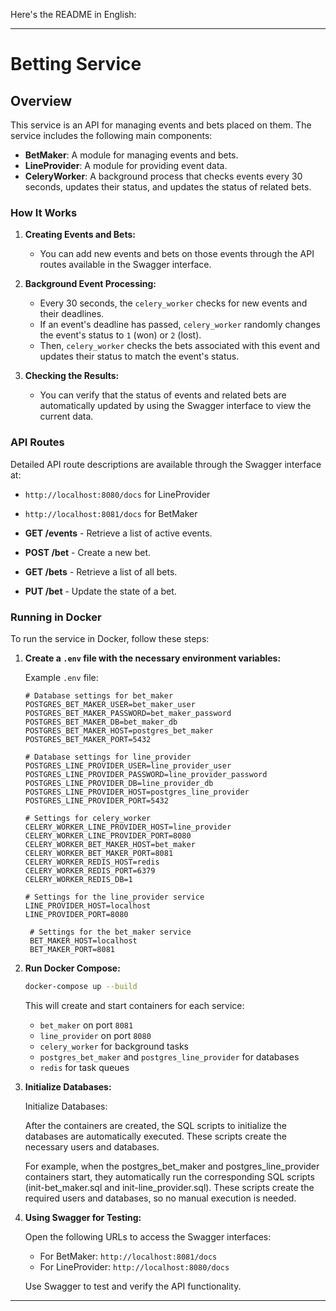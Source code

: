 Here's the README in English:

---

# Betting Service

## Overview

This service is an API for managing events and bets placed on them. The service includes the following main components:

- **BetMaker**: A module for managing events and bets.
- **LineProvider**: A module for providing event data.
- **CeleryWorker**: A background process that checks events every 30 seconds, updates their status, and updates the status of related bets.

### How It Works

1. **Creating Events and Bets:**
   - You can add new events and bets on those events through the API routes available in the Swagger interface.
   
2. **Background Event Processing:**
   - Every 30 seconds, the `celery_worker` checks for new events and their deadlines.
   - If an event's deadline has passed, `celery_worker` randomly changes the event's status to `1` (won) or `2` (lost).
   - Then, `celery_worker` checks the bets associated with this event and updates their status to match the event's status.

3. **Checking the Results:**
   - You can verify that the status of events and related bets are automatically updated by using the Swagger interface to view the current data.

### API Routes

Detailed API route descriptions are available through the Swagger interface at:
- `http://localhost:8080/docs` for LineProvider
- `http://localhost:8081/docs` for BetMaker

- **GET /events** - Retrieve a list of active events.
- **POST /bet** - Create a new bet.
- **GET /bets** - Retrieve a list of all bets.
- **PUT /bet** - Update the state of a bet.

### Running in Docker

To run the service in Docker, follow these steps:

1. **Create a `.env` file with the necessary environment variables:**

   Example `.env` file:
   ```env
   # Database settings for bet_maker
   POSTGRES_BET_MAKER_USER=bet_maker_user
   POSTGRES_BET_MAKER_PASSWORD=bet_maker_password
   POSTGRES_BET_MAKER_DB=bet_maker_db
   POSTGRES_BET_MAKER_HOST=postgres_bet_maker
   POSTGRES_BET_MAKER_PORT=5432

   # Database settings for line_provider
   POSTGRES_LINE_PROVIDER_USER=line_provider_user
   POSTGRES_LINE_PROVIDER_PASSWORD=line_provider_password
   POSTGRES_LINE_PROVIDER_DB=line_provider_db
   POSTGRES_LINE_PROVIDER_HOST=postgres_line_provider
   POSTGRES_LINE_PROVIDER_PORT=5432

   # Settings for celery_worker
   CELERY_WORKER_LINE_PROVIDER_HOST=line_provider
   CELERY_WORKER_LINE_PROVIDER_PORT=8080
   CELERY_WORKER_BET_MAKER_HOST=bet_maker
   CELERY_WORKER_BET_MAKER_PORT=8081
   CELERY_WORKER_REDIS_HOST=redis
   CELERY_WORKER_REDIS_PORT=6379
   CELERY_WORKER_REDIS_DB=1

   # Settings for the line_provider service
   LINE_PROVIDER_HOST=localhost
   LINE_PROVIDER_PORT=8080

    # Settings for the bet_maker service
    BET_MAKER_HOST=localhost
    BET_MAKER_PORT=8081
   ```

2. **Run Docker Compose:**

   ```bash
   docker-compose up --build
   ```

   This will create and start containers for each service:

   - `bet_maker` on port `8081`
   - `line_provider` on port `8080`
   - `celery_worker` for background tasks
   - `postgres_bet_maker` and `postgres_line_provider` for databases
   - `redis` for task queues

3. **Initialize Databases:**

    Initialize Databases:

    After the containers are created, the SQL scripts to initialize the databases are automatically executed. These scripts create the necessary users and databases.

    For example, when the postgres_bet_maker and postgres_line_provider containers start, they automatically run the corresponding SQL scripts (init-bet_maker.sql and init-line_provider.sql). These scripts create the required users and databases, so no manual execution is needed.

4. **Using Swagger for Testing:**

   Open the following URLs to access the Swagger interfaces:

   - For BetMaker: `http://localhost:8081/docs`
   - For LineProvider: `http://localhost:8080/docs`

   Use Swagger to test and verify the API functionality.

---
